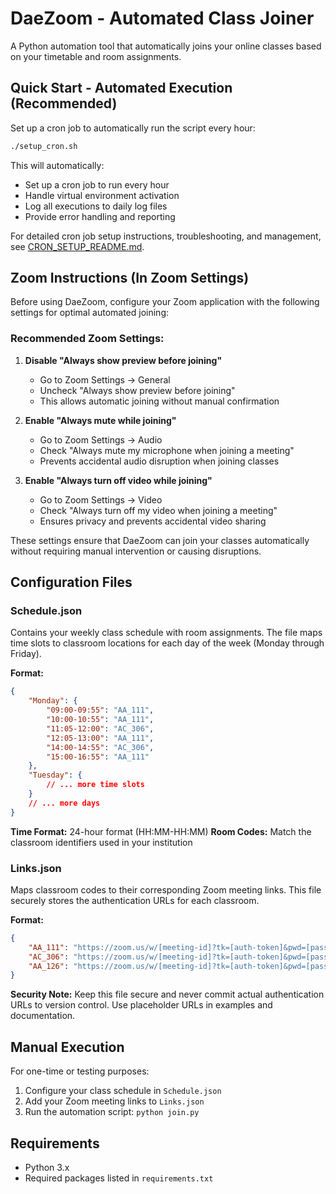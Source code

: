 # DaeZoom - Automated Class Joiner

A Python automation tool that automatically joins your online classes based on your timetable and room assignments.

## Quick Start - Automated Execution (Recommended)

Set up a cron job to automatically run the script every hour:

```bash
./setup_cron.sh
```

This will automatically:
- Set up a cron job to run every hour
- Handle virtual environment activation
- Log all executions to daily log files
- Provide error handling and reporting

For detailed cron job setup instructions, troubleshooting, and management, see [CRON_SETUP_README.md](CRON_SETUP_README.md).

## Zoom Instructions (In Zoom Settings)

Before using DaeZoom, configure your Zoom application with the following settings for optimal automated joining:

### Recommended Zoom Settings:

1. **Disable "Always show preview before joining"**
   - Go to Zoom Settings → General
   - Uncheck "Always show preview before joining"
   - This allows automatic joining without manual confirmation

2. **Enable "Always mute while joining"**
   - Go to Zoom Settings → Audio
   - Check "Always mute my microphone when joining a meeting"
   - Prevents accidental audio disruption when joining classes

3. **Enable "Always turn off video while joining"**
   - Go to Zoom Settings → Video
   - Check "Always turn off my video when joining a meeting"
   - Ensures privacy and prevents accidental video sharing

These settings ensure that DaeZoom can join your classes automatically without requiring manual intervention or causing disruptions.

## Configuration Files

### Schedule.json
Contains your weekly class schedule with room assignments. The file maps time slots to classroom locations for each day of the week (Monday through Friday).

**Format:**
```json
{
    "Monday": {
        "09:00-09:55": "AA_111",
        "10:00-10:55": "AA_111",
        "11:05-12:00": "AC_306",
        "12:05-13:00": "AA_111",
        "14:00-14:55": "AC_306",
        "15:00-16:55": "AA_111"
    },
    "Tuesday": {
        // ... more time slots
    }
    // ... more days
}
```

**Time Format:** 24-hour format (HH:MM-HH:MM)
**Room Codes:** Match the classroom identifiers used in your institution

### Links.json
Maps classroom codes to their corresponding Zoom meeting links. This file securely stores the authentication URLs for each classroom.

**Format:**
```json
{
    "AA_111": "https://zoom.us/w/[meeting-id]?tk=[auth-token]&pwd=[password]",
    "AC_306": "https://zoom.us/w/[meeting-id]?tk=[auth-token]&pwd=[password]",
    "AA_126": "https://zoom.us/w/[meeting-id]?tk=[auth-token]&pwd=[password]"
}
```

**Security Note:** Keep this file secure and never commit actual authentication URLs to version control. Use placeholder URLs in examples and documentation.

## Manual Execution

For one-time or testing purposes:

1. Configure your class schedule in `Schedule.json`
2. Add your Zoom meeting links to `Links.json`
3. Run the automation script: `python join.py`

## Requirements

- Python 3.x
- Required packages listed in `requirements.txt`